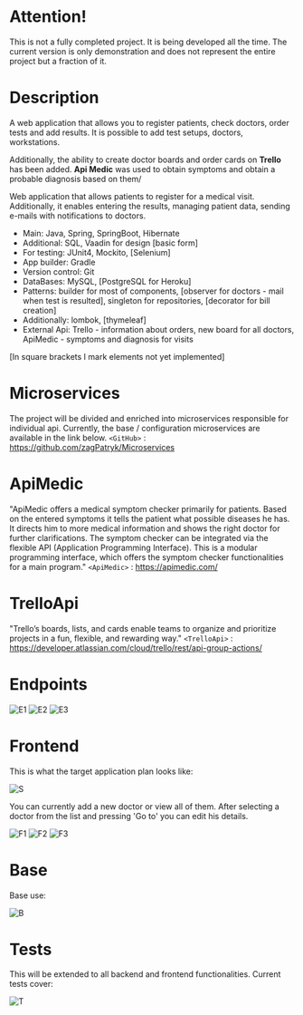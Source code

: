 # Attention! 
This is not a fully completed project. It is being developed all the time. The current version is only demonstration and does not represent the entire project but a fraction of it.

# Description

A web application that allows you to register patients, check doctors, order tests and add results. It is possible to add test setups, doctors, workstations.

Additionally, the ability to create doctor boards and order cards on **Trello** has been added.
**Api Medic** was used to obtain symptoms and obtain a probable diagnosis based on them/

Web application that allows patients to register for a medical visit. Additionally, it enables entering the results, managing patient data, sending e-mails with notifications to doctors.

- Main: Java, Spring, SpringBoot, Hibernate
- Additional: SQL, Vaadin for design [basic form]
- For testing: JUnit4, Mockito, [Selenium]
- App builder: Gradle
- Version control: Git
- DataBases: MySQL, [PostgreSQL for Heroku]
- Patterns: builder for most of components, [observer for doctors - mail when test is resulted], singleton for repositories, [decorator for bill creation]
- Additionally: lombok, [thymeleaf]
- External Api: Trello - information about orders, new board for all doctors, ApiMedic - symptoms and diagnosis for visits

[In square brackets I mark elements not yet implemented]

# Microservices 

The project will be divided and enriched into microservices responsible for individual api. Currently, the base / configuration microservices are available in the link below.
`<GitHub>` : <https://github.com/zagPatryk/Microservices>

# ApiMedic

"ApiMedic offers a medical symptom checker primarily for patients. Based on the entered symptoms it tells the patient what possible diseases he has. It directs him to more medical information and shows the right doctor for further clarifications. The symptom checker can be integrated via the flexible API (Application Programming Interface). This is a modular programming interface, which offers the symptom checker functionalities for a main program."
`<ApiMedic>` : <https://apimedic.com/>

# TrelloApi

"Trello’s boards, lists, and cards enable teams to organize and prioritize projects in a fun, flexible, and rewarding way."
`<TrelloApi>` : <https://developer.atlassian.com/cloud/trello/rest/api-group-actions/>


# Endpoints
![E1](https://github.com/zagPatryk/DrMed/blob/master/info/EndPoints1.png)
![E2](https://github.com/zagPatryk/DrMed/blob/master/info/EndPoints2.png)
![E3](https://github.com/zagPatryk/DrMed/blob/master/info/EndPoints3.png)

# Frontend

This is what the target application plan looks like:

![S](https://github.com/zagPatryk/DrMed/blob/master/info/S.png)

You can currently add a new doctor or view all of them. After selecting a doctor from the list and pressing 'Go to' you can edit his details.

![F1](https://github.com/zagPatryk/DrMed/blob/master/info/F1.png)
![F2](https://github.com/zagPatryk/DrMed/blob/master/info/F2.png)
![F3](https://github.com/zagPatryk/DrMed/blob/master/info/F3.png)

# Base

Base use:

![B](https://github.com/zagPatryk/DrMed/blob/master/info/B.png)

# Tests

This will be extended to all backend and frontend functionalities. Current tests cover:

![T](https://github.com/zagPatryk/DrMed/blob/master/info/T.png)

